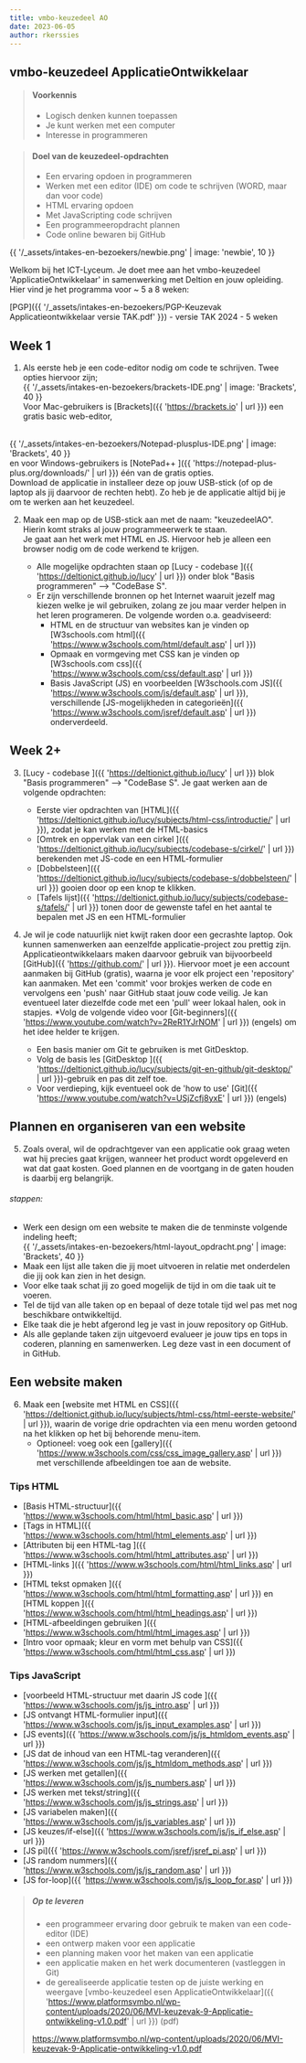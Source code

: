 ```yaml
---
title: vmbo-keuzedeel AO
date: 2023-06-05
author: rkerssies
---
```


<h2>vmbo-keuzedeel ApplicatieOntwikkelaar</h2>

> #### Voorkennis
> * Logisch denken kunnen toepassen
> * Je kunt werken met een computer
> * Interesse in programmeren

> #### Doel van de keuzedeel-opdrachten
> * Een ervaring opdoen in programmeren
> * Werken met een editor (IDE) om code te schrijven (WORD, maar dan voor code) 
> * HTML ervaring opdoen
> * Met JavaScripting code schrijven
> * Een programmeeropdracht plannen
> * Code online bewaren bij GitHub

{{ '/_assets/intakes-en-bezoekers/newbie.png' | image: 'newbie', 10 }}

Welkom bij het ICT-Lyceum. Je doet mee aan het vmbo-keuzedeel 'ApplicatieOntwikkelaar' 
in samenwerking met Deltion en jouw opleiding. Hier vind je het programma voor ~ 5 a 8 weken:

[PGP]({{ '/_assets/intakes-en-bezoekers/PGP-Keuzevak Applicatieontwikkelaar versie TAK.pdf' }}) - versie TAK 2024 - 5 weken

## Week 1 ##

1. Als eerste heb je een code-editor nodig om code te schrijven. Twee opties hiervoor zijn;<br>
   {{ '/_assets/intakes-en-bezoekers/brackets-IDE.png' | image: 'Brackets', 40 }}<br>
    Voor Mac-gebruikers is [Brackets]({{ 'https://brackets.io' | url }}) een gratis basic web-editor,
  <br>
   {{ '/_assets/intakes-en-bezoekers/Notepad-plusplus-IDE.png' | image: 'Brackets', 40 }}<br>
    en voor Windows-gebruikers is [NotePad++ ]({{ 'https://notepad-plus-plus.org/downloads/' | url }}) één van de gratis opties.
  <br>
  Download de applicatie in installeer deze op jouw USB-stick (of op de laptop als jij daarvoor de rechten hebt).
  Zo heb je de applicatie altijd bij je om te werken aan het keuzedeel.

2. Maak een map op de USB-stick aan met de naam: "keuzedeelAO".<br>
  Hierin komt straks al jouw programmeerwerk te staan.<br>
  Je gaat aan het werk met HTML en JS. Hiervoor heb je alleen een browser nodig om de code werkend te krijgen.
  
   * Alle mogelijke opdrachten staan op [Lucy - codebase ]({{ 'https://deltionict.github.io/lucy' | url }}) onder
    blok "Basis programmeren" --> "CodeBase S".
   * Er zijn verschillende bronnen op het Internet waaruit jezelf mag kiezen welke je wil gebruiken, zolang ze jou maar verder helpen in het leren programeren.
    De volgende worden o.a. geadviseerd:
     * HTML en de structuur van websites kan je vinden op [W3schools.com html]({{ 'https://www.w3schools.com/html/default.asp' | url }}) 
     * Opmaak en vormgeving met CSS kan je vinden op [W3schools.com css]({{ 'https://www.w3schools.com/css/default.asp' | url }}) 
     * Basis JavaScript (JS) en voorbeelden  [W3schools.com JS]({{ 'https://www.w3schools.com/js/default.asp' | url }}), <br>
       verschillende [JS-mogelijkheden in categorieën]({{ 'https://www.w3schools.com/jsref/default.asp' | url }}) onderverdeeld.

## Week 2+
3.  [Lucy - codebase ]({{ 'https://deltionict.github.io/lucy' | url }}) 
    blok "Basis programmeren" --> "CodeBase S".
    Je gaat werken aan de volgende opdrachten:
    * Eerste vier opdrachten van [HTML]({{ 'https://deltionict.github.io/lucy/subjects/html-css/introductie/' | url }}), zodat je kan werken met de HTML-basics
    * [Omtrek en oppervlak van een cirkel ]({{ 'https://deltionict.github.io/lucy/subjects/codebase-s/cirkel/' | url }}) berekenden met JS-code en een HTML-formulier
    * [Dobbelsteen]({{ 'https://deltionict.github.io/lucy/subjects/codebase-s/dobbelsteen/' | url }}) gooien door op een knop te klikken.
    * [Tafels lijst]({{ 'https://deltionict.github.io/lucy/subjects/codebase-s/tafels/' | url }}) tonen door de gewenste tafel en het aantal te bepalen met JS en een HTML-formulier

4. Je wil je code natuurlijk niet kwijt raken door een gecrashte laptop. Ook kunnen samenwerken aan eenzelfde applicatie-project
   zou prettig zijn. Applicatieontwikkelaars maken daarvoor gebruik van bijvoorbeeld [GitHub]({{ 'https://github.com/' | url }}).
    Hiervoor moet je een account aanmaken bij GitHub (gratis), waarna je voor elk project een 'repository' kan aanmaken. 
    Met een 'commit' voor brokjes werken de code en vervolgens een 'push' naar GitHub staat jouw code veilig. Je kan eventueel
    later diezelfde code met een 'pull' weer lokaal halen, ook in stapjes.
    *Volg de volgende video voor [Git-beginners]({{ 'https://www.youtube.com/watch?v=2ReR1YJrNOM' | url }}) (engels) om het idee helder te krijgen.
    * Een basis manier om Git te gebruiken is met GitDesktop.
    * Volg de basis les [GitDesktop ]({{ 'https://deltionict.github.io/lucy/subjects/git-en-github/git-desktop/' | url }})-gebruik en pas dit zelf toe.
    * Voor verdieping, kijk eventueel ook de 'how to use' [Git]({{ 'https://www.youtube.com/watch?v=USjZcfj8yxE' | url }}) (engels)

    
## Plannen en organiseren van een website
5. Zoals overal, wil de opdrachtgever van een applicatie ook graag weten wat hij precies gaat krijgen, wanneer het product wordt opgeleverd en 
   wat dat gaat kosten. Goed plannen en de voortgang in de gaten houden is daarbij erg belangrijk.<br> 

  ###### stappen:
  * Werk een design om een website te maken die de tenminste volgende indeling heeft;<br>
    {{ '/_assets/intakes-en-bezoekers/html-layout_opdracht.png' | image: 'Brackets', 40 }}<br>
  * Maak een lijst alle taken die jij moet uitvoeren in relatie met onderdelen die jij ook kan zien in het design.
  * Voor elke taak schat jij zo goed mogelijk de tijd in om die taak uit te voeren.
  * Tel de tijd van alle taken op en bepaal of deze totale tijd wel pas met nog beschikbare ontwikkeltijd.
  * Elke taak die je hebt afgerond leg je vast in jouw repository op GitHub. 
  * Als alle geplande taken zijn uitgevoerd evalueer je jouw tips en tops in coderen, planning en samenwerken. Leg deze vast in een document of in GitHub. 

## Een website maken
6. Maak een [website met HTML en CSS]({{ 'https://deltionict.github.io/lucy/subjects/html-css/html-eerste-website/' | url }}),
   waarin de vorige drie opdrachten via een menu worden getoond na het klikken op het bij behorende menu-item.
    * Optioneel: voeg ook een [gallery]({{ 'https://www.w3schools.com/css/css_image_gallery.asp' | url }}) met verschillende afbeeldingen toe aan de website.


### Tips HTML
* [Basis HTML-structuur]({{ 'https://www.w3schools.com/html/html_basic.asp' | url }})
* [Tags in HTML]({{ 'https://www.w3schools.com/html/html_elements.asp' | url }})
* [Attributen bij een HTML-tag ]({{ 'https://www.w3schools.com/html/html_attributes.asp' | url }})
* [HTML-links ]({{ 'https://www.w3schools.com/html/html_links.asp' | url }})
* [HTML tekst opmaken ]({{ 'https://www.w3schools.com/html/html_formatting.asp' | url }}) en [HTML koppen ]({{ 'https://www.w3schools.com/html/html_headings.asp' | url }})
* [HTML-afbeeldingen gebruiken ]({{ 'https://www.w3schools.com/html/html_images.asp' | url }})
* [Intro voor opmaak; kleur en vorm met behulp van CSS]({{ 'https://www.w3schools.com/html/html_css.asp' | url }})


### Tips JavaScript
* [voorbeeld HTML-structuur met daarin JS code ]({{ 'https://www.w3schools.com/js/js_intro.asp' | url }})
* [JS ontvangt HTML-formulier input]({{ 'https://www.w3schools.com/js/js_input_examples.asp' | url }})
* [JS events]({{ 'https://www.w3schools.com/js/js_htmldom_events.asp' | url }})
* [JS dat de inhoud van een HTML-tag veranderen]({{ 'https://www.w3schools.com/js/js_htmldom_methods.asp' | url }})
* [JS werken met getallen]({{ 'https://www.w3schools.com/js/js_numbers.asp' | url }})
* [JS werken met tekst/string]({{ 'https://www.w3schools.com/js/js_strings.asp' | url }})
* [JS variabelen maken]({{ 'https://www.w3schools.com/js/js_variables.asp' | url }})
* [JS keuzes/if-else]({{ 'https://www.w3schools.com/js/js_if_else.asp' | url }})
* [JS pi]({{ 'https://www.w3schools.com/jsref/jsref_pi.asp' | url }})
* [JS random nummers]({{ 'https://www.w3schools.com/js/js_random.asp' | url }})
* [JS for-loop]({{ 'https://www.w3schools.com/js/js_loop_for.asp' | url }})



> ##### Op te leveren
> * een programmeer ervaring door gebruik te maken van een code-editor (IDE)  
> * een ontwerp maken voor een applicatie
> * een planning maken voor het maken van een applicatie
> * een applicatie maken en het werk documenteren (vastleggen in Git)
> * de gerealiseerde applicatie testen op de juiste werking en weergave
> [vmbo-keuzedeel esen ApplicatieOntwikkelaar]({{ 'https://www.platformsvmbo.nl/wp-content/uploads/2020/06/MVI-keuzevak-9-Applicatie-ontwikkeling-v1.0.pdf' | url }}) (pdf)
>
> https://www.platformsvmbo.nl/wp-content/uploads/2020/06/MVI-keuzevak-9-Applicatie-ontwikkeling-v1.0.pdf
